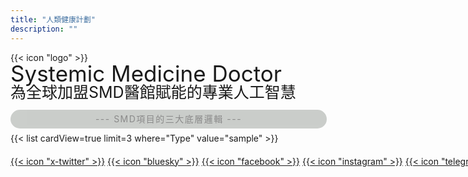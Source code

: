 ```yaml
---
title: "人類健康計劃"
description: ""
---
```




<div class="custom-icon-smlogo">{{< icon "logo" >}}</div>


<div class="w-full overflow-x-auto">
  <div style="font-size: clamp(24px, 4vw, 35px); line-height: 1;" class="inline-block min-w-full text-center font-bold whitespace-nowrap">
    Systemic Medicine Doctor
  </div>
  <div style="font-size: clamp(17px, 4vw, 25px); margin-top: 0px; line-height: 1;" class="inline-block min-w-full text-center whitespace-nowrap">
    為全球加盟SMD醫館賦能的專業人工智慧
  </div>
</div>


<div style="width: 100%; text-align: center; background-color: rgba(4, 18, 1, 0.4); padding: 1px; margin-top: 15px; margin-bottom: 7px; border-radius: 20px; letter-spacing: 1.5px; 
color:inherit; line-height: 2; opacity: 0.5;">--- SMD項目的三大底層邏輯 ---</div>

<div style="width: 100%; text-align: left;">{{< list cardView=true limit=3 where="Type" value="sample" >}}</div>

<div style="margin-top:20px; white-space: nowrap;">
  <a href="#" target="_blank" class="custom-icon-sm">{{< icon "x-twitter" >}}</a>
  <a href="#" target="_blank" class="custom-icon-sm">{{< icon "bluesky" >}}</a>
  <a href="#" target="_blank" class="custom-icon-sm">{{< icon "facebook" >}}</a>
  <a href="#" target="_blank" class="custom-icon-sm">{{< icon "instagram" >}}</a>
  <a href="#" target="_blank" class="custom-icon-sm">{{< icon "telegram" >}}</a>
  <a href="#" target="_blank" class="custom-icon-sm">{{< icon"github" >}}</a>
</div>